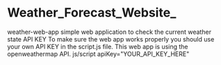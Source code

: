# Weather_Forecast_Website_
weather-web-app simple web application to check the current weather state  API KEY To make sure the web app works properly you should use your own API KEY in the script.js file. This web app is using the openweathermap API.  js/script  apiKey="YOUR_API_KEY_HERE"
